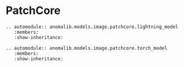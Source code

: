 # PatchCore

```{eval-rst}
.. automodule:: anomalib.models.image.patchcore.lightning_model
   :members:
   :show-inheritance:
```

```{eval-rst}
.. automodule:: anomalib.models.image.patchcore.torch_model
   :members:
   :show-inheritance:
```
